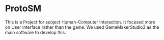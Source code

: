 # ProtoSM
This is a Project for subject Human-Computer Interaction. It focused more on User Interface rather than the game. We used GameMakerStudio2 as the main software to develop this.
